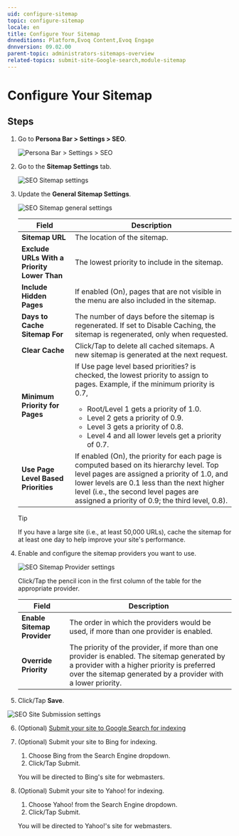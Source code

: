 ```yaml
---
uid: configure-sitemap
topic: configure-sitemap
locale: en
title: Configure Your Sitemap
dnneditions: Platform,Evoq Content,Evoq Engage
dnnversion: 09.02.00
parent-topic: administrators-sitemaps-overview
related-topics: submit-site-Google-search,module-sitemap
---
```


# Configure Your Sitemap

## Steps

1.  Go to **Persona Bar \> Settings \> SEO**.
    
    ![Persona Bar > Settings > SEO](/images/scr-pbar-host-Settings-E91.png)
    
2.  Go to the **Sitemap Settings** tab.
    
      
    
    ![SEO Sitemap settings](/images/scr-SEO-SiteMapSettings-TitleGeneral-E90.png)
    
      
    
3.  Update the **General Sitemap Settings**.
    
      
    
    ![SEO Sitemap general settings](/images/scr-SEO-SiteMapSettings-General-E90.png)
    
      
    
    |**Field**|**Description**|
    |---|---|
    |<strong>Sitemap URL</strong>|The location of the sitemap.|
    |<strong>Exclude URLs With a Priority Lower Than</strong>|The lowest priority to include in the sitemap.|
    |<strong>Include Hidden Pages</strong>|If enabled (On), pages that are not visible in the menu are also included in the sitemap.|
    |<strong>Days to Cache Sitemap For</strong>|The number of days before the sitemap is regenerated. If set to Disable Caching, the sitemap is regenerated, only when requested.|
    |<strong>Clear Cache</strong>|Click/Tap to delete all cached sitemaps. A new sitemap is generated at the next request.|
    |<strong>Minimum Priority for Pages</strong>|If Use page level based priorities? is checked, the lowest priority to assign to pages. Example, if the minimum priority is 0.7,<ul><li>Root/Level 1 gets a priority of 1.0.</li><li>Level 2 gets a priority of 0.9.</li><li>Level 3 gets a priority of 0.8.</li><li>Level 4 and all lower levels get a priority of 0.7.</li></ul>|
    |<strong>Use Page Level Based Priorities</strong>|If enabled (On), the priority for each page is computed based on its hierarchy level. Top level pages are assigned a priority of 1.0, and lower levels are 0.1 less than the next higher level (i.e., the second level pages are assigned a priority of 0.9; the third level, 0.8).|

    > [!Tip] 
    > If you have a large site (i.e., at least 50,000 URLs), cache the sitemap for at least one day to help improve your site's performance.
    
4.  Enable and configure the sitemap providers you want to use.
    
      
    
    ![SEO Sitemap Provider settings](/images/scr-SEO-SiteMapSettings-Providers-E90.png)
    
      
    
    Click/Tap the pencil icon in the first column of the table for the appropriate provider.
    
    |**Field**|**Description**|
    |---|---|
    |<strong>Enable Sitemap Provider</strong>|The order in which the providers would be used, if more than one provider is enabled.|
    |<strong>Override Priority</strong>|The priority of the provider, if more than one provider is enabled. The sitemap generated by a provider with a higher priority is preferred over the sitemap generated by a provider with a lower priority.|
    
5.  Click/Tap **Save**.

  

![SEO Site Submission settings](/images/scr-SEO-SiteMapSettings-Submission-E90.png)

  

6.  (Optional) [Submit your site to Google Search for indexing](xref:submit-site-google-search)
7.  (Optional) Submit your site to Bing for indexing.
    
    1.  Choose Bing from the Search Engine dropdown.
    2.  Click/Tap Submit.
    
    You will be directed to Bing's site for webmasters.
    
8.  (Optional) Submit your site to Yahoo! for indexing.
    
    1.  Choose Yahoo! from the Search Engine dropdown.
    2.  Click/Tap Submit.
    
    You will be directed to Yahoo!'s site for webmasters.
